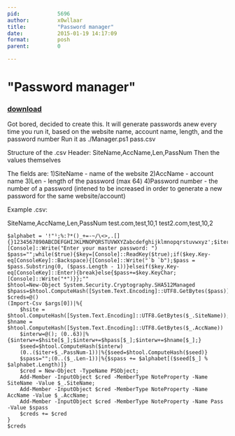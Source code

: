 ```yaml
---
pid:            5696
author:         x0wllaar
title:          "Password manager"
date:           2015-01-19 14:17:09
format:         posh
parent:         0

---
```


# "Password manager"

### [download](//scripts/5696.ps1)

Got bored, decided to create this.
It will generate passwords anew every time you run it, based on the website name, account name, length, and the password number
Run it as ./Manager.ps1 pass.csv

Structure of the .csv
Header: SiteName,AccName,Len,PassNum
Then the values themselves

The fields are:
1)SiteName - name of the website
2)AccName - account name
3)Len - length of the password (max 64)
4)Password number - the number of a password (intened to be increased in order to generate a new password for the same website/account)

Example .csv:

SiteName,AccName,Len,PassNum
test.com,test,10,1
test2.com,test,10,2

```posh
$alphabet = '!"¹;%:?*()_+=-~/\<>,.[]{}1234567890ABCDEFGHIJKLMNOPQRSTUVWXYZabcdefghijklmnopqrstuvwxyz';$iter=343
[Console]::Write("Enter your master password: ")
$pass="";while($true){$key=[Console]::ReadKey($true);if($key.Key-eq[ConsoleKey]::Backspace){[Console]::Write("`b `b");$pass = $pass.Substring(0, ($pass.Length - 1))}elseif($key.Key-eq[ConsoleKey]::Enter){break}else{$pass+=$key.KeyChar;[Console]::Write("*")}};""
$htool=New-Object System.Security.Cryptography.SHA512Managed
$hpass=$htool.ComputeHash([System.Text.Encoding]::UTF8.GetBytes($pass))
$creds=@()
(Import-Csv $args[0])|%{
    $hsite = $htool.ComputeHash([System.Text.Encoding]::UTF8.GetBytes($_.SiteName)); $hname = $htool.ComputeHash([System.Text.Encoding]::UTF8.GetBytes($_.AccName))
    $interw=@(); (0..63)|%{$interw+=$hsite[$_];$interw+=$hpass[$_];$interw+=$hname[$_];}
    $seed=$htool.ComputeHash($interw)
    (0..($iter+$_.PassNum-1))|%{$seed=$htool.ComputeHash($seed)}
    $spass="";(0..($_.Len-1))|%{$spass += $alphabet[($seed[$_] % $alphabet.Length)]}
    $cred = New-Object -TypeName PSObject; 
    Add-Member -InputObject $cred -MemberType NoteProperty -Name SiteName -Value $_.SiteName; 
    Add-Member -InputObject $cred -MemberType NoteProperty -Name AccName -Value $_.AccName; 
    Add-Member -InputObject $cred -MemberType NoteProperty -Name Pass -Value $spass
    $creds += $cred
}
$creds
```
